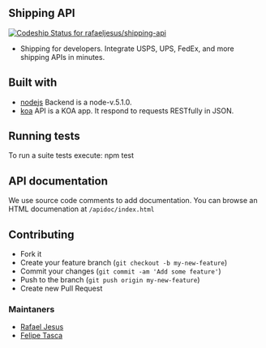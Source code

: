 ## Shipping API

[ ![Codeship Status for rafaeljesus/shipping-api](https://codeship.com/projects/ee0b7b60-77aa-0133-c6e8-0677e176d0b1/status?branch=master)](https://codeship.com/projects/118473)

* Shipping for developers. Integrate USPS, UPS, FedEx, and more shipping APIs in minutes.

## Built with
- [nodejs](https://https://nodejs.org) Backend is a node-v.5.1.0.
- [koa](http://koajs.com) API is a KOA app. It respond to requests RESTfully in JSON.

## Running tests ###
To run a suite tests execute:
  npm test

## API documentation
We use source code comments to add documentation.
You can browse an HTML documenation at `/apidoc/index.html`

## Contributing
- Fork it
- Create your feature branch (`git checkout -b my-new-feature`)
- Commit your changes (`git commit -am 'Add some feature'`)
- Push to the branch (`git push origin my-new-feature`)
- Create new Pull Request

### Maintaners

* [Rafael Jesus](https://github.com/rafaeljesus)
* [Felipe Tasca](https://github.com/felipeddest)
